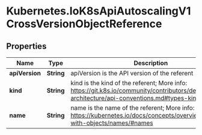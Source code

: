 # Kubernetes.IoK8sApiAutoscalingV1CrossVersionObjectReference

## Properties

Name | Type | Description | Notes
------------ | ------------- | ------------- | -------------
**apiVersion** | **String** | apiVersion is the API version of the referent | [optional] 
**kind** | **String** | kind is the kind of the referent; More info: https://git.k8s.io/community/contributors/devel/sig-architecture/api-conventions.md#types-kinds | 
**name** | **String** | name is the name of the referent; More info: https://kubernetes.io/docs/concepts/overview/working-with-objects/names/#names | 


